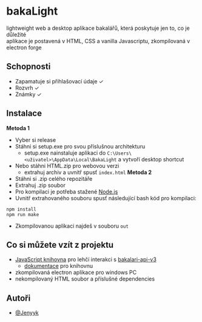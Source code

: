 
# bakaLight

lightweight web a desktop aplikace bakalářů, která poskytuje jen to, co je důležité  
aplikace je postavená v HTML, CSS a vanilla Javascriptu, zkompilovaná v electron forge


## Schopnosti

- Zapamatuje si přihlašovací údaje ✓
- Rozvrh ✓
- Známky ✓


## Instalace  
**Metoda 1**
- Vyber si release
- Stáhni si setup.exe pro svou příslušnou architekturu
  - setup.exe nainstaluje aplikaci do `C:\Users\<uživatel>\AppData\Local\BakaLight` a vytvoří desktop shortcut
- Nebo stáhni HTML.zip pro webovou verzi
  - extrahuj archiv a uvnitř spusť `index.html`
**Metoda 2**
- Stáhni si .zip celého repozitáře
- Extrahuj .zip soubor
- Pro kompilaci je potřeba stažené [Node.js](https://nodejs.org/en)
- Uvnitř extrahovaného souboru spusť následující bash kód pro kompilaci:
```shell
npm install
npm run make
```
- Zkompilovanou aplikaci najdeš v souboru `out`


## Co si můžete vzít z projektu

- [JavaScript knihovna](bakaInteract.js)  pro lehčí interakci s [bakalari-api-v3](https://github.com/bakalari-api/bakalari-api-v3)
  - [dokumentace](bakaInteract.md) pro knihovnu
- zkompilovaná electron aplikace pro windows PC
- nekompilovaný HTML soubor a příslušné dependencies


## Autoři

- [@Jenyyk](https://github.com/Jenyyk)

